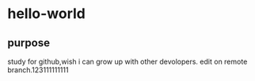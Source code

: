 # hello-world
## purpose
study for github,wish i can grow up with other devolopers.
edit on remote branch.123111111111